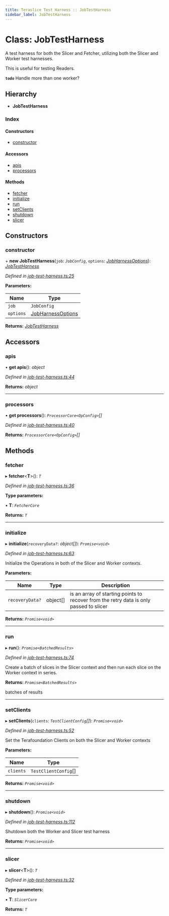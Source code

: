 ```yaml
---
title: Teraslice Test Harness :: JobTestHarness
sidebar_label: JobTestHarness
---
```


# Class: JobTestHarness

A test harness for both the Slicer and Fetcher,
utilizing both the Slicer and Worker test harnesses.

This is useful for testing Readers.

**`todo`** Handle more than one worker?

## Hierarchy

* **JobTestHarness**

### Index

#### Constructors

* [constructor](jobtestharness.md#constructor)

#### Accessors

* [apis](jobtestharness.md#apis)
* [processors](jobtestharness.md#processors)

#### Methods

* [fetcher](jobtestharness.md#fetcher)
* [initialize](jobtestharness.md#initialize)
* [run](jobtestharness.md#run)
* [setClients](jobtestharness.md#setclients)
* [shutdown](jobtestharness.md#shutdown)
* [slicer](jobtestharness.md#slicer)

## Constructors

###  constructor

\+ **new JobTestHarness**(`job`: *`JobConfig`*, `options`: *[JobHarnessOptions](../interfaces/jobharnessoptions.md)*): *[JobTestHarness](jobtestharness.md)*

*Defined in [job-test-harness.ts:25](https://github.com/terascope/teraslice/blob/5e4063e2/packages/teraslice-test-harness/src/job-test-harness.ts#L25)*

**Parameters:**

Name | Type |
------ | ------ |
`job` | `JobConfig` |
`options` | [JobHarnessOptions](../interfaces/jobharnessoptions.md) |

**Returns:** *[JobTestHarness](jobtestharness.md)*

## Accessors

###  apis

• **get apis**(): *object*

*Defined in [job-test-harness.ts:44](https://github.com/terascope/teraslice/blob/5e4063e2/packages/teraslice-test-harness/src/job-test-harness.ts#L44)*

**Returns:** *object*

___

###  processors

• **get processors**(): *`ProcessorCore<OpConfig>`[]*

*Defined in [job-test-harness.ts:40](https://github.com/terascope/teraslice/blob/5e4063e2/packages/teraslice-test-harness/src/job-test-harness.ts#L40)*

**Returns:** *`ProcessorCore<OpConfig>`[]*

## Methods

###  fetcher

▸ **fetcher**<**T**>(): *`T`*

*Defined in [job-test-harness.ts:36](https://github.com/terascope/teraslice/blob/5e4063e2/packages/teraslice-test-harness/src/job-test-harness.ts#L36)*

**Type parameters:**

▪ **T**: *`FetcherCore`*

**Returns:** *`T`*

___

###  initialize

▸ **initialize**(`recoveryData?`: *object[]*): *`Promise<void>`*

*Defined in [job-test-harness.ts:63](https://github.com/terascope/teraslice/blob/5e4063e2/packages/teraslice-test-harness/src/job-test-harness.ts#L63)*

Initialize the Operations in both of the Slicer
and Worker contexts.

**Parameters:**

Name | Type | Description |
------ | ------ | ------ |
`recoveryData?` | object[] | is an array of starting points to recover from the retry data is only passed to slicer  |

**Returns:** *`Promise<void>`*

___

###  run

▸ **run**(): *`Promise<BatchedResults>`*

*Defined in [job-test-harness.ts:74](https://github.com/terascope/teraslice/blob/5e4063e2/packages/teraslice-test-harness/src/job-test-harness.ts#L74)*

Create a batch of slices in the Slicer context
and then run each slice on the Worker context
in series.

**Returns:** *`Promise<BatchedResults>`*

batches of results

___

###  setClients

▸ **setClients**(`clients`: *`TestClientConfig`[]*): *`Promise<void>`*

*Defined in [job-test-harness.ts:52](https://github.com/terascope/teraslice/blob/5e4063e2/packages/teraslice-test-harness/src/job-test-harness.ts#L52)*

Set the Terafoundation Clients on both
the Slicer and Worker contexts

**Parameters:**

Name | Type |
------ | ------ |
`clients` | `TestClientConfig`[] |

**Returns:** *`Promise<void>`*

___

###  shutdown

▸ **shutdown**(): *`Promise<void>`*

*Defined in [job-test-harness.ts:112](https://github.com/terascope/teraslice/blob/5e4063e2/packages/teraslice-test-harness/src/job-test-harness.ts#L112)*

Shutdown both the Worker and Slicer test harness

**Returns:** *`Promise<void>`*

___

###  slicer

▸ **slicer**<**T**>(): *`T`*

*Defined in [job-test-harness.ts:32](https://github.com/terascope/teraslice/blob/5e4063e2/packages/teraslice-test-harness/src/job-test-harness.ts#L32)*

**Type parameters:**

▪ **T**: *`SlicerCore`*

**Returns:** *`T`*

